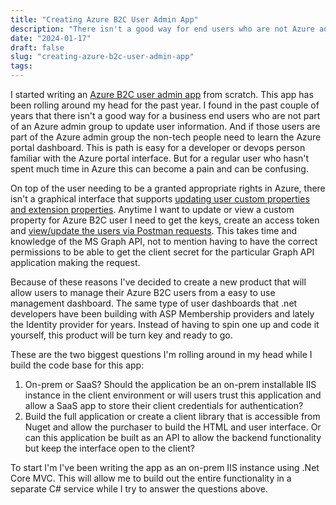 ```yaml
---
title: "Creating Azure B2C User Admin App"
description: "There isn't a good way for end users who are not Azure admins to update user information without logging into the Azure portal. "
date: "2024-01-17"
draft: false
slug: "creating-azure-b2c-user-admin-app"
tags:
---
```


<p>I started writing an <a href="/manage-azure-ad-b2c-users-dashboard-2/" rel="noreferrer">Azure B2C user admin app</a> from scratch. This app has been rolling around my head for the past year. I found in the past couple of years that there isn't a good way for a business end users who are not part of an Azure admin group to update user information. And if those users are part of the Azure admin group the non-tech people need to learn the Azure portal dashboard. This is path is easy for a developer or devops person familiar with the Azure portal interface. But for a regular user who hasn't spent much time in Azure this can become a pain and can be confusing.</p><p>On top of the user needing to be a granted appropriate rights in Azure, there isn't a graphical interface that supports <a href="/add-role-claims-to-an-azure-b2c-user-flow-access-token/" rel="noreferrer">updating user custom properties and extension properties</a>. Anytime I want to update or view a custom property for Azure B2C user I need to get the keys, create an access token and <a href="/how-to-use-graph-api-to-query-azure-ad-b2c-users-using-postman/" rel="noreferrer">view/update the users via Postman requests</a>. This takes time and knowledge of the MS Graph API, not to mention having to have the correct permissions to be able to get the client secret for the particular Graph API application making the request.</p><p>Because of these reasons I've decided to create a new product that will allow users to manage their Azure B2C users from a easy to use management dashboard. The same type of user dashboards that .net developers have been building with ASP Membership providers and lately the Identity provider for years. Instead of having to spin one up and code it yourself, this product will be turn key and ready to go. </p><p>These are the two biggest questions I'm rolling around in my head while I build the code base for this app:</p><ol><li>On-prem or SaaS? Should the application be an on-prem installable IIS instance in the client environment or will users trust this application and allow a SaaS app to store their client credentials for authentication?</li><li>Build the full application or create a client library that is accessible from Nuget and allow the purchaser to build the HTML and user interface. Or can this application be built as an API to allow the backend functionality but keep the interface open to the client?</li></ol><p>To start I'm I've been writing the app as an on-prem IIS instance using .Net Core MVC. This will allow me to build out the entire functionality in a separate C# service while I try to answer the questions above. </p>
